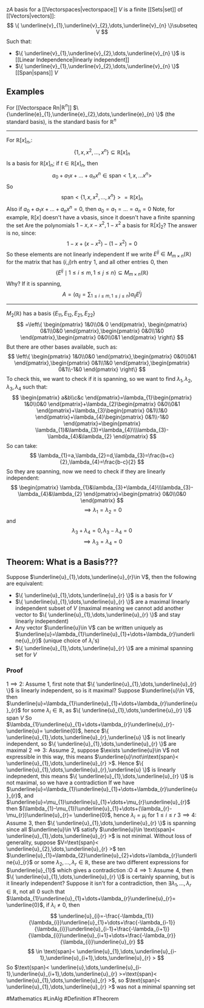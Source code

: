 z*A* basis for a [[Vectorspaces|vectorspace]] $V$ is a finite [[Sets|set]] of [[Vectors|vectors]]:
$$
\{ \underline{v}_{1},\underline{v}_{2},\dots,\underline{v}_{n} \}\subseteq V
$$
Such that:
- $\{ \underline{v}_{1},\underline{v}_{2},\dots,\underline{v}_{n} \}$ is [[Linear Independence|linearly independent]]
- $\{ \underline{v}_{1},\underline{v}_{2},\dots,\underline{v}_{n} \}$ [[Span|spans]] $V$
## Examples
For [[Vectorspace Rn|$\mathbb{R}^{n}$]] $\{\underline{e}_{1},\underline{e}_{2},\dots,\underline{e}_{n} \}$ (the standard basis), is the standard basis for $\mathbb{R}^{n}$
___
For $\mathbb{R}[x]_{n}$,:
$$
\{ 1,x,x^{2},\dots,x^{n} \}\subseteq \mathbb{R}[x]_{n}
$$
Is a basis for $\mathbb{R}[x]_{n}$; if $t\in\mathbb{R}[x]_{n}$, then 
$$
a_{0}+a_{1}x+\dots+a_{n}x^{n}\in \text{span}< 1,x,\dots x^{n} > 
$$
So 
$$
\text{span}< \{ 1,x,x^{2},\dots,x^{n} \} > =\mathbb{R}[x]_{n}
$$
Also if $a_{0}+a_{1}x+\dots+a_{n}x^{n}=0$, then $a_{0}=a_{1}=\dots=a_{n}=0$
Note, for example, $\mathbb{R}[x]$ doesn't have a vbasis, since it doesn't have a finite spanning the set
Are the polynomials $1-x,x-x^{2},1-x^{2}$ a basis for $\mathbb{R}[x]_{2}$? The answer is no, since:
$$
1-x+(x-x^{2})-(1-x^{2})=0
$$
So these elements are not linearly independent
If we write $E^{ij}\in M_{m\times n}(\mathbb{R})$ for the matrix that has $(i,j)$rh entry $\hspace{0pt}1$, and all other entries $\hspace{0pt}0$, then
$$
\{ E^{ij}\mid1\leq i\leq m,1\leq j\leq n \}\subseteq M_{m\times n}(\mathbb{R})
$$
Why? If it is spanning,
$$
A=\left( a_{ij}=\sum_{1\leq i \leq m,1\leq j\leq n} \right)a_{ij}E^ij 
$$
___
$M_{2}(\mathbb{R})$ has a basis $\{ E_{11},E_{12},E_{21},E_{22} \}$
$$
=\left\{  \begin{pmatrix}
1&0\\0& 0
\end{pmatrix}, \begin{pmatrix}
0&1\\0&0
\end{pmatrix},\begin{pmatrix}
0&0\\1&0
\end{pmatrix},\begin{pmatrix}
0&0\\0&1
\end{pmatrix} \right\}
$$
But there are other bases available, such as:
$$
\left\{  \begin{pmatrix}
1&0\\0&0
\end{pmatrix},\begin{pmatrix}
0&0\\0&1
\end{pmatrix},\begin{pmatrix}
0&1\\1&0
\end{pmatrix},\begin{pmatrix}
0&1\\-1&0
\end{pmatrix}  \right\}
$$
To check this, we want to check if it is spanning, so we want to find $\lambda_{1},\lambda_{2},\lambda_{3},\lambda_{4}$ such that:
$$
\begin{pmatrix}
a&b\\c&c
\end{pmatrix}=\lambda_{1}\begin{pmatrix}
1&0\\0&0
\end{pmatrix}+\lambda_{2}\begin{pmatrix}
0&0\\0&1
\end{pmatrix}+\lambda_{3}\begin{pmatrix}
0&1\\1&0
\end{pmatrix}+\lambda_{4}\begin{pmatrix}
0&1\\-1&0
\end{pmatrix}=\begin{pmatrix}
\lambda_{1}&\lambda_{3}+\lambda_{4}\\\lambda_{3}-\lambda_{4}&\lambda_{2}
\end{pmatrix}
$$
So can take:
$$
\lambda_{1}=a,\lambda_{2}=d,\lambda_{3}=\frac{b+c}{2},\lambda_{4}=\frac{b-c}{2}
$$
So they are spanning, now we need to check if they are linearly independent:
$$
\begin{pmatrix}
\lambda_{1}&\lambda_{3}+\lambda_{4}\\\lambda_{3}-\lambda_{4}&\lambda_{2}
\end{pmatrix}=\begin{pmatrix}
0&0\\0&0
\end{pmatrix}
$$
$$
\implies \lambda_{1}=\lambda_{2}=0
$$
and 
$$
\lambda_{3}+\lambda_{4}=0,\lambda_{3}-\lambda_{4}=0
$$
$$
\implies \lambda_{3}=\lambda_{4}=0
$$
## Theorem: What is a Basis???
Suppose $\underline{u}_{1},\dots,\underline{u}_{r}\in V$, then the following are equivalent:
- $\{ \underline{u}_{1},\dots,\underline{u}_{r} \}$ is a basis for $V$
- $\{ \underline{u}_{1},\dots,\underline{u}_{r} \}$ are a maximal linearly independent subset of $V$ (maximal meaning we cannot add another vector to $\{ \underline{u}_{1},\dots,\underline{u}_{r} \}$ and stay linearly independent)
- Any vector $\underline{u}\in V$ can be written uniquely as $\underline{u}=\lambda_{1}\underline{u}_{1}+\dots+\lambda_{r}\underline{u}_{r}$ (unique choice of $\lambda_{i}$'s)
- $\{ \underline{u}_{1},\dots,\underline{u}_{r} \}$ are a minimal spanning set for $V$
### Proof
$1\implies2$:
Assume $1$, first note that $\{ \underline{u}_{1},\dots,\underline{u}_{r} \}$ is linearly independent, so is it maximal? Suppose $\underline{u}\in V$, then $\underline{u}=\lambda_{1}\underline{u}_{1}+\dots+\lambda_{r}\underline{u}_{r}$ for some $\lambda_{i}\in\mathbb{R}$, as $\{ \underline{u}_{1},\dots,\underline{u}_{r} \}$ span $V$
So $\lambda_{1}\underline{u}_{1}+\dots+\lambda_{r}\underline{u}_{r}-\underline{u}= \underline{0}$, hence $\{ \underline{u}_{1},\dots,\underline{u}_{r},\underline{u} \}$ is not linearly independent, so $\{ \underline{u}_{1},\dots,\underline{u}_{r} \}$ are maximal
$2\implies 3$:
Assume $\hspace{0pt}2$, suppose $\exists \underline{u}\in V$ not expressible in this way, this means $\underline{u}\not\in\text{span}< \underline{u}_{1},\dots,\underline{u}_{r} >$. Hence $\{ \underline{u}_{1},\dots,\underline{u}_{r},\underline{u} \}$ is linearly indepnedent, this means $\{ \underline{u}_{1},\dots,\underline{u}_{r} \}$ is not maximal, so we have a contradiction
If we have $\underline{u}=\lambda_{1}\underline{u}_{1}+\dots+\lambda_{r}\underline{u}_{r}$, and $\underline{u}=\mu_{1}\underline{u}_{1}+\dots+\mu_{r}\underline{u}_{r}$ then $(\lambda_{1}-\mu_{1})\underline{u}_{1}+\dots+(\lambda_{r}-\mu_{r})\underline{u}_{r}= \underline{0}$, hence $\lambda_{i}=\mu_{i}$ for $1\leq i\leq r$
$3\implies 4$:
Assume $\hspace{0pt}3$, then $\{ \underline{u}_{1},\dots,\underline{u}_{r} \}$ is spanning since all $\underline{u}\in V$  satisfy $\underline{u}\in \text{span}< \underline{u}_{1},\dots,\underline{u}_{r} >$ is not minimal. Without loss of generality, suppose $V=\text{span}< \underline{u}_{2},\dots,\underline{u}_{r} >$ ten $\underline{u}_{1}=\lambda_{2}\underline{u}_{2}+\dots+\lambda_{r}\underline{u}_{r}$ or some $\lambda_{2},\dots,\lambda_{r} \in\mathbb{R}$, these are two different expressions for $\underline{u}_{1}$ which gives a contradiction :O
$4\implies1$:
Assume $\hspace{0pt}4$, then $\{ \underline{u}_{1},\dots,\underline{u}_{r} \}$ is certainly spanning, but is it linearly independent? Suppose it isn't for a contradiction, then $\exists\lambda_{1},\dots,\lambda _{r}\in\mathbb{R}$, not all $\hspace{0pt}0$ such that $\lambda_{1}\underline{u}_{1}+\dots+\lambda_{r}\underline{u}_{r}= \underline{0}$, if $\lambda _{i}\neq 0$, then 
$$
\underline{u}_{i}=-\frac{-\lambda_{1}}{\lambda_{i}}\underline{u}_{1}+\dots+\frac{-\lambda_{i-1}}{\lambda_{i}}\underline{u}_{i-1}+\frac{-\lambda_{i+1}}{\lambda_{i}}\underline{u}_{i+1}+\dots+\frac{-\lambda_{r}}{\lambda_{i}}\underline{u}_{r}
$$
$$
\in \text{span}< \underline{u}_{1},\dots,\underline{u}_{i-1},\underline{u}_{i+1},\dots,\underline{u}_{r} > 
$$
So $\text{span}< \underline{u},\dots,\underline{u}_{i-1},\underline{u}_{i+1},\dots,\underline{u}_{r} >=\text{span}< \underline{u}_{1},\dots,\underline{u}_{r} >$, so $\text{span}< \underline{u}_{1},\dots,\underline{u}_{r} >$ was not a minimal spanning set

#Mathematics #LinAlg #Definition #Theorem 